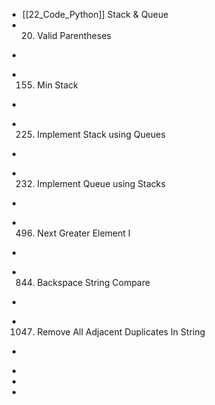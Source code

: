 - [[22_Code_Python]]
  Stack & Queue
- 20. Valid Parentheses
- ```
  
  ```
- 155. Min Stack
- ```
  ```
- 225. Implement Stack using Queues
- ```
  ```
- 232. Implement Queue using Stacks
- ```
  ```
- 496. Next Greater Element I
- ```
  ```
- 844. Backspace String Compare
- ```
  ```
- 1047. Remove All Adjacent Duplicates In String
- ```
  ```
-
-
-